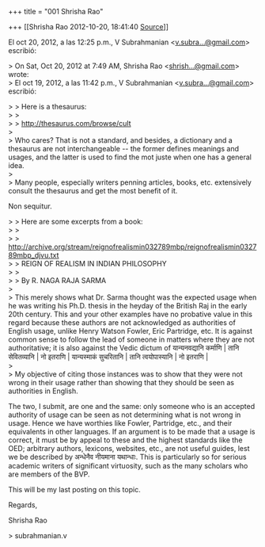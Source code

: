 +++
title = "001 Shrisha Rao"

+++
[[Shrisha Rao	2012-10-20, 18:41:40 [Source](https://groups.google.com/g/bvparishat/c/wVOIlezvnl8)]]



El oct 20, 2012, a las 12:25 p.m., V Subrahmanian \<[v.subra...@gmail.com]()\> escribió:  
  
\> On Sat, Oct 20, 2012 at 7:49 AM, Shrisha Rao \<[shrish...@gmail.com]()\> wrote:  
\> El oct 19, 2012, a las 11:42 p.m., V Subrahmanian \<[v.subra...@gmail.com]()\> escribió:  
  
\> \> Here is a thesaurus:  
\> \>  
\> \> <http://thesaurus.com/browse/cult>  
\>  
\> Who cares? That is not a standard, and besides, a dictionary and a thesaurus are not interchangeable -- the former defines meanings and usages, and the latter is used to find the mot juste when one has a general idea.  
\>  
\> Many people, especially writers penning articles, books, etc. extensively consult the thesaurus and get the most benefit of it.  
  

Non sequitur.  

  
\> \> Here are some excerpts from a book:  
\> \>  
\> \> <http://archive.org/stream/reignofrealismin032789mbp/reignofrealismin032789mbp_djvu.txt>  
\> \> REIGN OF REALISM IN INDIAN PHILOSOPHY  
\> \>  
\> \> By R. NAGA RAJA SARMA  
\>  
\> This merely shows what Dr. Sarma thought was the expected usage when he was writing his Ph.D. thesis in the heyday of the British Raj in the early 20th century. This and your other examples have no probative value in this regard because these authors are not acknowledged as authorities of English usage, unlike Henry Watson Fowler, Eric Partridge, etc. It is against common sense to follow the lead of someone in matters where they are not authoritative; it is also against the Vedic dictum of यान्यनवद्यानि कर्माणि \| तानि सेवितव्यानि \| नो इतराणि \| यान्यस्माकं सुचरितानि \| तानि त्वयोपास्यानि \| नो इतराणि \|  
\>  
\> My objective of citing those instances was to show that they were not wrong in their usage rather than showing that they should be seen as authorities in English.  
  

The two, I submit, are one and the same: only someone who is an accepted authority of usage can be seen as not determining what is not wrong in usage. Hence we have worthies like Fowler, Partridge, etc., and their equivalents in other languages. If an argument is to be made that a usage is correct, it must be by appeal to these and the highest standards like the OED; arbitrary authors, lexicons, websites, etc., are not useful guides, lest we be described by अन्धेनैव नीयमाना यथान्धाः. This is particularly so for serious academic writers of significant virtuosity, such as the many scholars who are members of the BVP.  
  
This will be my last posting on this topic.  
  
Regards,  
  
Shrisha Rao  
  
\> subrahmanian.v  
  

